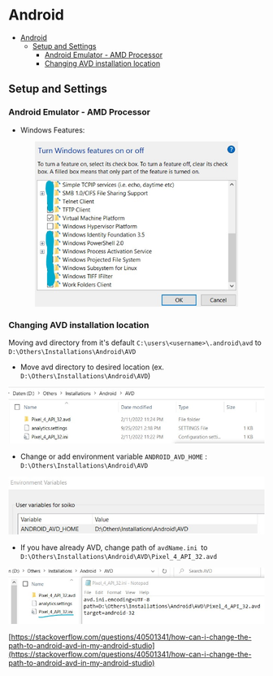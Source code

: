 # Android

- [Android](#android)
	- [Setup and Settings](#setup-and-settings)
		- [Android Emulator - AMD Processor](#android-emulator---amd-processor)
		- [Changing AVD installation location](#changing-avd-installation-location)

## Setup and Settings

### Android Emulator - AMD Processor

- Windows Features:

<div align="center">
<img src="img/vir.jpg" alt="vir.jpg" width="400px">
</div>

### Changing AVD installation location

Moving avd directory from it's default `C:\users\<username>\.android\avd` to `D:\Others\Installations\Android\AVD`

- Move avd directory to desired location (ex. `D:\Others\Installations\Android\AVD`)

<div align="center">
<img src="img/avd.jpg" alt="avd.jpg" width="600px">
</div>

- Change or add environment variable `ANDROID_AVD_HOME` : `D:\Others\Installations\Android\AVD`

<div align="center">
<img src="img/avd-1.jpg" alt="avd-1.jpg" width="600px">
</div>

- If you have already AVD, change path of `avdName.ini `to `D:\Others\Installations\Android\AVD\Pixel_4_API_32.avd`

<div align="center">
<img src="img/avd-2.jpg" alt="avd-2.jpg" width="600px">
</div>

[https://stackoverflow.com/questions/40501341/how-can-i-change-the-path-to-android-avd-in-my-android-studio](https://stackoverflow.com/questions/40501341/how-can-i-change-the-path-to-android-avd-in-my-android-studio)